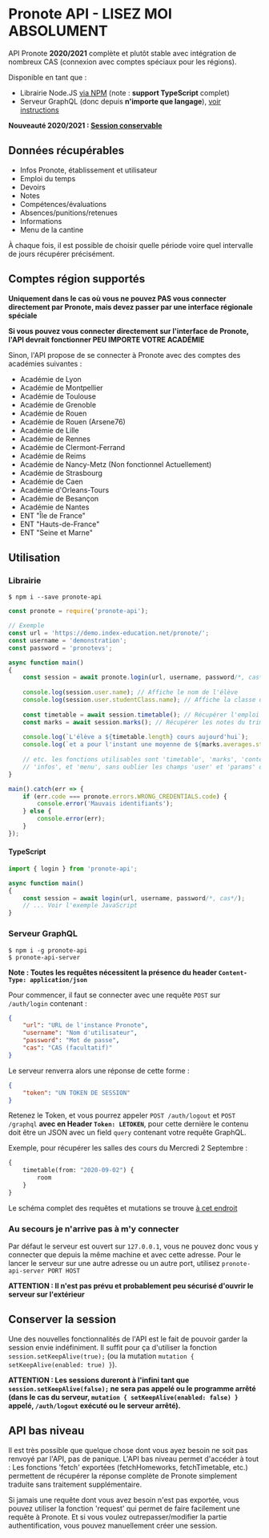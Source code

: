 # Pronote API - LISEZ MOI ABSOLUMENT

API Pronote **2020/2021** complète et plutôt stable avec intégration de nombreux CAS (connexion avec comptes spéciaux pour les régions).

Disponible en tant que :
- Librairie Node.JS [via NPM](https://www.npmjs.com/package/pronote-api) (note : **support TypeScript** complet)
- Serveur GraphQL (donc depuis **n'importe que langage**), [voir instructions](#serveur-graphql)

**Nouveauté 2020/2021 : [Session conservable](#conserver-la-session)**

## Données récupérables

- Infos Pronote, établissement et utilisateur
- Emploi du temps
- Devoirs
- Notes
- Compétences/évaluations
- Absences/punitions/retenues
- Informations
- Menu de la cantine

À chaque fois, il est possible de choisir quelle période voire quel intervalle de jours récupérer précisément.

## Comptes région supportés

**Uniquement dans le cas où vous ne pouvez PAS vous connecter directement par Pronote, mais devez passer par une interface régionale spéciale**

**Si vous pouvez vous connecter directement sur l'interface de Pronote, l'API devrait fonctionner PEU IMPORTE VOTRE ACADÉMIE**

Sinon, l'API propose de se connecter à Pronote avec des comptes des académies suivantes :

- Académie de Lyon
- Académie de Montpellier
- Académie de Toulouse
- Académie de Grenoble
- Académie de Rouen
- Académie de Rouen (Arsene76)
- Académie de Lille
- Académie de Rennes
- Académie de Clermont-Ferrand
- Académie de Reims
- Académie de Nancy-Metz (Non fonctionnel Actuellement)
- Académie de Strasbourg
- Académie de Caen
- Académie d'Orleans-Tours
- Académie de Besançon
- Académie de Nantes
- ENT "Île de France"
- ENT "Hauts-de-France"
- ENT "Seine et Marne"

## Utilisation

### Librairie

```
$ npm i --save pronote-api
```

```javascript
const pronote = require('pronote-api');

// Exemple
const url = 'https://demo.index-education.net/pronote/';
const username = 'demonstration';
const password = 'pronotevs';

async function main()
{
    const session = await pronote.login(url, username, password/*, cas*/);
    
    console.log(session.user.name); // Affiche le nom de l'élève
    console.log(session.user.studentClass.name); // Affiche la classe de l'élève
    
    const timetable = await session.timetable(); // Récupérer l'emploi du temps d'aujourd'hui
    const marks = await session.marks(); // Récupérer les notes du trimestre
    
    console.log(`L'élève a ${timetable.length} cours aujourd'hui`); 
    console.log(`et a pour l'instant une moyenne de ${marks.averages.student} ce trimestre.`);
    
    // etc. les fonctions utilisables sont 'timetable', 'marks', 'contents', 'evaluations', 'absences',
    // 'infos', et 'menu', sans oublier les champs 'user' et 'params' qui regorgent d'informations.
}

main().catch(err => {
    if (err.code === pronote.errors.WRONG_CREDENTIALS.code) {
        console.error('Mauvais identifiants');    
    } else {
        console.error(err);
    }
});
```

#### TypeScript

```typescript
import { login } from 'pronote-api';

async function main()
{
    const session = await login(url, username, password/*, cas*/);
    // ... Voir l'exemple JavaScript
}
```

### Serveur GraphQL

```
$ npm i -g pronote-api
$ pronote-api-server
```

**Note : Toutes les requêtes nécessitent la présence du header `Content-Type: application/json`**

Pour commencer, il faut se connecter avec une requête `POST` sur `/auth/login` contenant :
```json
{
    "url": "URL de l'instance Pronote",
    "username": "Nom d'utilisateur",
    "password": "Mot de passe",
    "cas": "CAS (facultatif)"
}
```

Le serveur renverra alors une réponse de cette forme :
```json
{
    "token": "UN TOKEN DE SESSION"  
}
```

Retenez le Token, et vous pourrez appeler `POST /auth/logout` et `POST /graphql` **avec en Header `Token: LETOKEN`**,
pour cette dernière le contenu doit être un JSON avec un field `query` contenant votre requête GraphQL.

Exemple, pour récupérer les salles des cours du Mercredi 2 Septembre :
```graphql
{
    timetable(from: "2020-09-02") {
        room   
    }
}
```

Le schéma complet des requêtes et mutations se trouve [à cet endroit](https://github.com/Litarvan/pronote-api/blob/master/src/server/schema.graphql) 

### Au secours je n'arrive pas à m'y connecter

Par défaut le serveur est ouvert sur `127.0.0.1`, vous ne pouvez donc vous y connecter que depuis la même machine
et avec cette adresse. Pour le lancer le serveur sur une autre adresse ou un autre port, utilisez
`pronote-api-server PORT HOST`

**ATTENTION : Il n'est pas prévu et probablement peu sécurisé d'ouvrir le serveur sur l'extérieur**

## Conserver la session

Une des nouvelles fonctionnalités de l'API est le fait de pouvoir garder la session envie indéfiniment.
Il suffit pour ça d'utiliser la fonction `session.setKeepAlive(true);` (ou la mutation `mutation { setKeepAlive(enabled: true) }`).

**ATTENTION : Les sessions dureront à l'infini tant que `session.setKeepAlive(false);` ne sera pas appelé ou le programme arrêté
(dans le cas du serveur, `mutation { setKeepAlive(enabled: false) }` appelé, `/auth/logout` exécuté ou le serveur arrêté).**

## API bas niveau

Il est très possible que quelque chose dont vous ayez besoin ne soit pas renvoyé par l'API, pas de panique. L'API bas
niveau permet d'accéder à tout : Les fonctions 'fetch' exportées (fetchHomeworks, fetchTimetable, etc.) permettent
de récupérer la réponse complète de Pronote simplement traduite sans traitement supplémentaire.

Si jamais une requête dont vous avez besoin n'est pas exportée, vous pouvez utiliser la fonction 'request' qui permet
de faire facilement une requête à Pronote. Et si vous voulez outrepasser/modifier la partie authentification, vous
pouvez manuellement créer une session.
